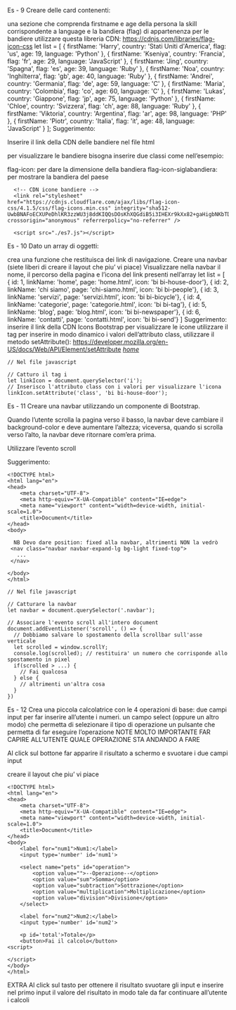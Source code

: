Es - 9
Creare delle card contenenti:

una sezione che comprenda firstname e age della persona
la skill corrispondente a language
e la bandiera (flag) di appartenenza
per le bandiere utilizzare questa libreria CDN: https://cdnjs.com/libraries/flag-icon-css
    let list = [
        { firstName: 'Harry', country: 'Stati Uniti d\'America', flag: 'us', age: 19, language: 'Python' },
        { firstName: 'Kseniya', country: 'Francia', flag: 'fr', age: 29, language: 'JavaScript' },
        { firstName: 'Jing', country: 'Spagna', flag: 'es', age: 39, language: 'Ruby' },
        { firstName: 'Noa', country: 'Inghilterra', flag: 'gb', age: 40, language: 'Ruby' },
        { firstName: 'Andrei', country: 'Germania', flag: 'de', age: 59, language: 'C' },
        { firstName: 'Maria', country: 'Colombia', flag: 'co', age: 60, language: 'C' },
        { firstName: 'Lukas', country: 'Giappone', flag: 'jp', age: 75, language: 'Python' },
        { firstName: 'Chloe', country: 'Svizzera', flag: 'ch', age: 88, language: 'Ruby' },
        { firstName: 'Viktoria', country: 'Argentina', flag: 'ar', age: 98, language: 'PHP' },
        { firstName: 'Piotr', country: 'Italia', flag: 'it', age: 48, language: 'JavaScript' }
    ];
Suggerimento:

Inserire il link della CDN delle bandiere nel file html

per visualizzare le bandiere bisogna inserire due classi come nell’esempio:

flag-icon: per dare la dimensione della bandiera
flag-icon-siglabandiera: per mostrare la bandiera del paese
  <!DOCTYPE html>
  <html lang="en">
  <head>
      <meta charset="UTF-8">
      <meta http-equiv="X-UA-Compatible" content="IE=edge">
      <meta name="viewport" content="width=device-width, initial-scale=1.0">
      <title>Document</title>
      
      <!-- CDN icone bandiere -->
      <link rel="stylesheet" href="https://cdnjs.cloudflare.com/ajax/libs/flag-icon-css/4.1.5/css/flag-icons.min.css" integrity="sha512-UwbBNAFoECXUPeDhlKR3zzWU3j8ddKIQQsDOsKhXQGdiB5i3IHEXr9kXx82+gaHigbNKbTDp3VY/G6gZqva6ZQ==" crossorigin="anonymous" referrerpolicy="no-referrer" />
  </head>
  <body>
      <i class="flag-icon flag-icon-us"></i>
      <i class="flag-icon flag-icon-fr"></i>
      <i class="flag-icon flag-icon-es"></i>
      <i class="flag-icon flag-icon-gb"></i>
      <i class="flag-icon flag-icon-de"></i>
      <i class="flag-icon flag-icon-co"></i>
      <i class="flag-icon flag-icon-jp"></i>
      <i class="flag-icon flag-icon-ch"></i>
      <i class="flag-icon flag-icon-ar"></i>
      <i class="flag-icon flag-icon-it"></i>
      
      <script src="./es7.js"></script>
  </body>
  </html>
Es - 10
Dato un array di oggetti:

crea una funzione che restituisca dei link di navigazione.
Creare una navbar (siete liberi di creare il layout che piu’ vi piace)
Visualizzare nella navbar il nome, il percorso della pagina e l’icona del link presenti nell’array
    let list = [
        { id: 1, linkName: 'home', page: 'home.html', icon: 'bi bi-house-door'},
        { id: 2, linkName: 'chi siamo', page: 'chi-siamo.html', icon: 'bi bi-people'},
        { id: 3, linkName: 'servizi', page: 'servizi.html', icon: 'bi bi-bicycle'},
        { id: 4, linkName: 'categorie', page: 'categorie.html', icon: 'bi bi-tag'},
        { id: 5, linkName: 'blog', page: 'blog.html', icon: 'bi bi-newspaper'},
        { id: 6, linkName: 'contatti', page: 'contatti.html', icon: 'bi bi-send'}
    ]
Suggerimento:
inserire il link della CDN Icons Bootstrap
per visualizzare le icone utilizzare il tag
per inserire in modo dinamico i valori dell’attributo class, utilizzare il metodo setAttribute(): https://developer.mozilla.org/en-US/docs/Web/API/Element/setAttribute
    <!DOCTYPE html>
    <html lang="en">
    <head>
        <meta charset="UTF-8">
        <meta http-equiv="X-UA-Compatible" content="IE=edge">
        <meta name="viewport" content="width=device-width, initial-scale=1.0">
        <title>Document</title>
        <!-- Icons Bootstrap -->
        <link rel="stylesheet" href="https://cdn.jsdelivr.net/npm/bootstrap-icons@1.8.1/font/bootstrap-icons.css">
    </head>
    <body>
        <!-- Esempio di un link -->
        <a href="home.html">
            <i class="bi bi-house-door">home</i>
        </a>    
    </body>
    </html>

    
    // Nel file javascript
    
    // Catturo il tag i
    let linkIcon = document.querySelector('i');
    // Inserisco l'attributo class con i valori per visualizzare l'icona
    linkIcon.setAttribute('class', 'bi bi-house-door');
Es - 11
Creare una navbar utilizzando un componente di Bootstrap.

Quando l’utente scrolla la pagina verso il basso, la navbar deve cambiare il background-color e deve aumentare l’altezza; viceversa, quando si scrolla verso l’alto, la navbar deve ritornare com’era prima.

Utilizzare l’evento scroll

Suggerimento:

    <!DOCTYPE html>
    <html lang="en">
    <head>
        <meta charset="UTF-8">
        <meta http-equiv="X-UA-Compatible" content="IE=edge">
        <meta name="viewport" content="width=device-width, initial-scale=1.0">
        <title>Document</title>
    </head>
    <body>
    
      NB Devo dare position: fixed alla navbar, altrimenti NON la vedrò
     <nav class="navbar navbar-expand-lg bg-light fixed-top">
       ...
     </nav>
    
    </body>
    </html>
    
    // Nel file javascript
    
    // Catturare la navbar
    let navbar = document.querySelector('.navbar');
    
    // Associare l'evento scroll all'intero document
    document.addEventListener('scroll', () => {
      // Dobbiamo salvare lo spostamento della scrollbar sull'asse verticale
      let scrolled = window.scrollY;
      console.log(scrolled); // restituira' un numero che corrisponde allo spostamento in pixel
      if(scrolled > ...) {
        // Fai qualcosa
      } else {
        // altrimenti un'altra cosa
      }
    })
Es - 12
Crea una piccola calcolatrice con le 4 operazioni di base:
due campi input per far inserire all’utente i numeri.
un campo select (oppure un altro modo) che permetta di selezionare il tipo di operazione
un pulsante che permetta di far eseguire l’operazione
NOTE
MOLTO IMPORTANTE FAR CAPIRE ALL’UTENTE QUALE OPERAZIONE STA ANDANDO A FARE

Al click sul bottone far apparire il risultato a schermo e svuotare i due campi input

creare il layout che piu’ vi piace

    <!DOCTYPE html>
    <html lang="en">
    <head>
        <meta charset="UTF-8">
        <meta http-equiv="X-UA-Compatible" content="IE=edge">
        <meta name="viewport" content="width=device-width, initial-scale=1.0">
        <title>Document</title>
    </head>
    <body>
        <label for="num1">Num1:</label>
        <input type='number' id='num1'>
        
        <select name="pets" id="operation">
            <option value="">--Operazione--</option>
            <option value="sum">Somma</option>
            <option value="subtraction">Sottrazione</option>
            <option value="multiplication">Moltiplicazione</option>
            <option value="division">Divisione</option>
        </select>
        
        <label for="num2">Num2:</label>
        <input type='number' id='num2'>
        
        <p id='total'>Totale</p>
        <button>Fai il calcolo</button>
    <script>
    
    </script>
    </body>
    </html>
EXTRA
Al click sul tasto per ottenere il risultato svuotare gli input e inserire nel primo input il valore del risultato in modo tale da far continuare all’utente i calcoli
